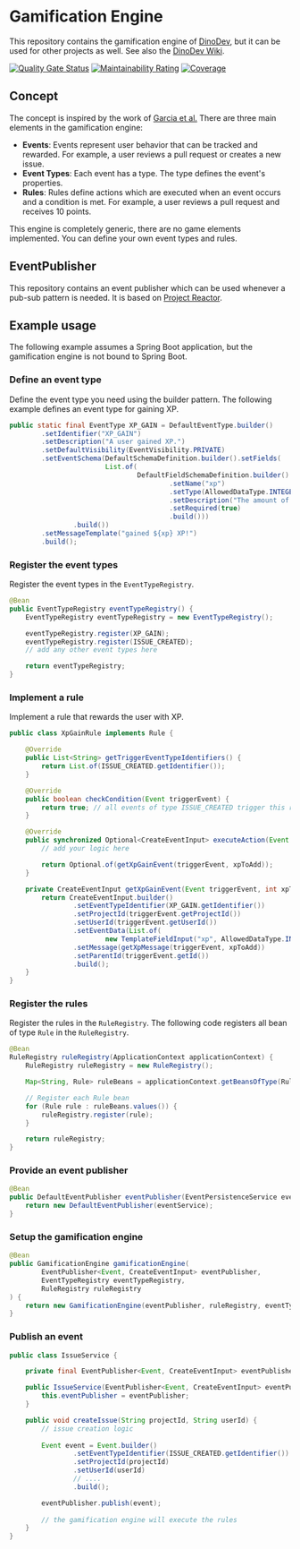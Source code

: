 # Gamification Engine

This repository contains the gamification engine of [DinoDev](https://github.com/MEITREX/dinodev), but it can be used
for other projects as well.
See also the [DinoDev Wiki](https://github.com/MEITREX/dinodev/wiki/).

[![Quality Gate Status](https://sonarcloud.io/api/project_badges/measure?project=MEITREX_gamification_engine&metric=alert_status)](https://sonarcloud.io/summary/new_code?id=MEITREX_gamification_engine)
[![Maintainability Rating](https://sonarcloud.io/api/project_badges/measure?project=MEITREX_gamification_engine&metric=sqale_rating)](https://sonarcloud.io/summary/new_code?id=MEITREX_gamification_engine)
[![Coverage](https://sonarcloud.io/api/project_badges/measure?project=MEITREX_gamification_engine&metric=coverage)](https://sonarcloud.io/summary/new_code?id=MEITREX_gamification_engine)

## Concept

The concept is inspired by the work
of [Garcia et al.](https://www.sciencedirect.com/science/article/pii/S0164121217301218?casa_token=s-cYhGuPw1AAAAAA:FUTHVyjbcEeDX3PVIBFWNGp3LQdcmTj3rORLPnUW239XbvYrFg82kqyDq2R_rVqA1LVqvL5ZFf4)
There are three main elements in the gamification engine:

- **Events**: Events represent user behavior that can be tracked and rewarded. For example, a user reviews a pull
  request or creates a new issue.
- **Event Types**: Each event has a type. The type defines the event's properties.
- **Rules**: Rules define actions which are executed when an event occurs and a condition is met. For example, a user
  reviews a pull request and receives 10 points.

This engine is completely generic, there are no game elements implemented. You can define your own event types and
rules.

## EventPublisher

This repository contains an event publisher which can be used whenever a pub-sub pattern is needed. It is based
on [Project Reactor](https://projectreactor.io/).

## Example usage

The following example assumes a Spring Boot application, but the gamification engine is not bound to Spring Boot.

### Define an event type

Define the event type you need using the builder pattern. The following example defines an event type for gaining XP.

```java
public static final EventType XP_GAIN = DefaultEventType.builder()
        .setIdentifier("XP_GAIN")
        .setDescription("A user gained XP.")
        .setDefaultVisibility(EventVisibility.PRIVATE)
        .setEventSchema(DefaultSchemaDefinition.builder().setFields(
                        List.of(
                                DefaultFieldSchemaDefinition.builder()
                                        .setName("xp")
                                        .setType(AllowedDataType.INTEGER)
                                        .setDescription("The amount of XP gained.")
                                        .setRequired(true)
                                        .build()))
                .build())
        .setMessageTemplate("gained ${xp} XP!")
        .build();
```

### Register the event types

Register the event types in the `EventTypeRegistry`.

```java
@Bean
public EventTypeRegistry eventTypeRegistry() {
    EventTypeRegistry eventTypeRegistry = new EventTypeRegistry();

    eventTypeRegistry.register(XP_GAIN);
    eventTypeRegistry.register(ISSUE_CREATED);
    // add any other event types here

    return eventTypeRegistry;
}
```

### Implement a rule

Implement a rule that rewards the user with XP.

```java
public class XpGainRule implements Rule {

    @Override
    public List<String> getTriggerEventTypeIdentifiers() {
        return List.of(ISSUE_CREATED.getIdentifier());
    }

    @Override
    public boolean checkCondition(Event triggerEvent) {
        return true; // all events of type ISSUE_CREATED trigger this rule
    }

    @Override
    public synchronized Optional<CreateEventInput> executeAction(Event triggerEvent) {
        // add your logic here

        return Optional.of(getXpGainEvent(triggerEvent, xpToAdd));
    }

    private CreateEventInput getXpGainEvent(Event triggerEvent, int xpToAdd) {
        return CreateEventInput.builder()
                .setEventTypeIdentifier(XP_GAIN.getIdentifier())
                .setProjectId(triggerEvent.getProjectId())
                .setUserId(triggerEvent.getUserId())
                .setEventData(List.of(
                        new TemplateFieldInput("xp", AllowedDataType.INTEGER, Integer.toString(xpToAdd))))
                .setMessage(getXpMessage(triggerEvent, xpToAdd))
                .setParentId(triggerEvent.getId())
                .build();
    }
}
```

### Register the rules

Register the rules in the `RuleRegistry`.
The following code registers all bean of type `Rule` in the `RuleRegistry`.

```java
@Bean
RuleRegistry ruleRegistry(ApplicationContext applicationContext) {
    RuleRegistry ruleRegistry = new RuleRegistry();

    Map<String, Rule> ruleBeans = applicationContext.getBeansOfType(Rule.class);

    // Register each Rule bean
    for (Rule rule : ruleBeans.values()) {
        ruleRegistry.register(rule);
    }

    return ruleRegistry;
}
```

### Provide an event publisher

```java
@Bean
public DefaultEventPublisher eventPublisher(EventPersistenceService eventService) {
    return new DefaultEventPublisher(eventService);
}
```

### Setup the gamification engine

```java
@Bean
public GamificationEngine gamificationEngine(
        EventPublisher<Event, CreateEventInput> eventPublisher,
        EventTypeRegistry eventTypeRegistry,
        RuleRegistry ruleRegistry
) {
    return new GamificationEngine(eventPublisher, ruleRegistry, eventTypeRegistry);
}
```

### Publish an event

```java
public class IssueService {

    private final EventPublisher<Event, CreateEventInput> eventPublisher;

    public IssueService(EventPublisher<Event, CreateEventInput> eventPublisher) {
        this.eventPublisher = eventPublisher;
    }

    public void createIssue(String projectId, String userId) {
        // issue creation logic
        
        Event event = Event.builder()
                .setEventTypeIdentifier(ISSUE_CREATED.getIdentifier())
                .setProjectId(projectId)
                .setUserId(userId)
                // ....
                .build();

        eventPublisher.publish(event);
        
        // the gamification engine will execute the rules
    }
}
```

```